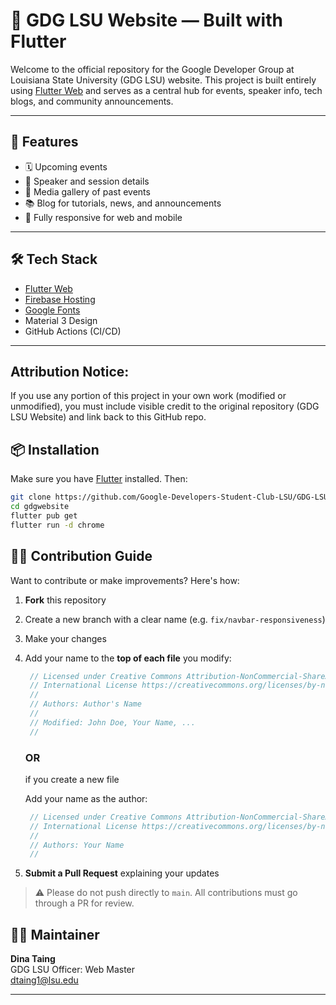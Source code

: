 # 📱 GDG LSU Website — Built with Flutter

Welcome to the official repository for the Google Developer Group at Louisiana State University (GDG LSU) website. This project is built entirely using [Flutter Web](https://flutter.dev/web) and serves as a central hub for events, speaker info, tech blogs, and community announcements.

---

## 🚀 Features

- 🗓️ Upcoming events 
- 🎤 Speaker and session details 
- 📸 Media gallery of past events  
- 📚 Blog for tutorials, news, and announcements  
- 📱 Fully responsive for web and mobile

---

## 🛠️ Tech Stack

- [Flutter Web](https://flutter.dev/web)  
- [Firebase Hosting](https://firebase.google.com/products/hosting)  
- [Google Fonts](https://fonts.google.com/)  
- Material 3 Design  
- GitHub Actions (CI/CD)

---

## Attribution Notice:

If you use any portion of this project in your own work (modified or unmodified), you must include visible credit to the original repository (GDG LSU Website) and link back to this GitHub repo.

## 📦 Installation

Make sure you have [Flutter](https://docs.flutter.dev/get-started/install) installed. Then:

```bash
git clone https://github.com/Google-Developers-Student-Club-LSU/GDG-LSU
cd gdgwebsite
flutter pub get
flutter run -d chrome
```

## 🧑‍💻 Contribution Guide

Want to contribute or make improvements? Here's how:

1. **Fork** this repository
2. Create a new branch with a clear name (e.g. `fix/navbar-responsiveness`)
3. Make your changes
4. Add your name to the **top of each file** you modify:
   ```dart
    // Licensed under Creative Commons Attribution-NonCommercial-ShareAlike 4.0
    // International License https://creativecommons.org/licenses/by-nc-sa/4.0/
    //
    // Authors: Author's Name
    // 
    // Modified: John Doe, Your Name, ...
    //
   ```
   ### OR
   if you create a new file

   Add your name as the author: 
   ```dart
    // Licensed under Creative Commons Attribution-NonCommercial-ShareAlike 4.0
    // International License https://creativecommons.org/licenses/by-nc-sa/4.0/
    //
    // Authors: Your Name
    //
   ```
4. **Submit a Pull Request** explaining your updates

> ⚠️ Please do not push directly to `main`. All contributions must go through a PR for review.


## 👨‍💻 Maintainer

**Dina Taing**  
GDG LSU Officer: Web Master  
[dtaing1@lsu.edu](mailto:dtaing1@lsu.edy)

---
